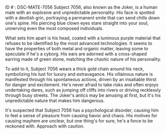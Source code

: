 ID # : DSC-MATE-7056
Subject 7056, also known as the Joker, is a human male with an explosive and unpredictable personality. His face is spotted with a devilish grin, portraying a permanent smile that can send chills down one's spine. His piercing blue clown eyes stare straight into your soul, unnerving even the most composed individuals. 

What sets him apart is his head, coated with a luminous purple material that refuses to be identified by the most advanced technologies. It seems to have the properties of both metal and organic matter, leaving some to speculate if he's a cyborg. His ears are adorned with a cross-shaped earring made of green stone, matching the chaotic nature of his personality. 

To add to it, Subject 7056 wears a thick gold chain around his neck, symbolizing his lust for luxury and extravagance. His villainous nature is manifested through his spontaneous actions, driven by an insatiable thirst for danger and excitement. He's never afraid to take risks and often enjoys undertaking dares, such as jumping off cliffs into rivers or driving recklessly through busy streets. The Joker's antics may be amusing at first, but it's his unpredictable nature that makes him dangerous. 

It's suspected that Subject 7056 has a psychological disorder, causing him to feel a sense of pleasure from causing havoc and chaos. His motives for causing mayhem are unclear, but one thing's for sure, he's a force to be reckoned with. Approach with caution.